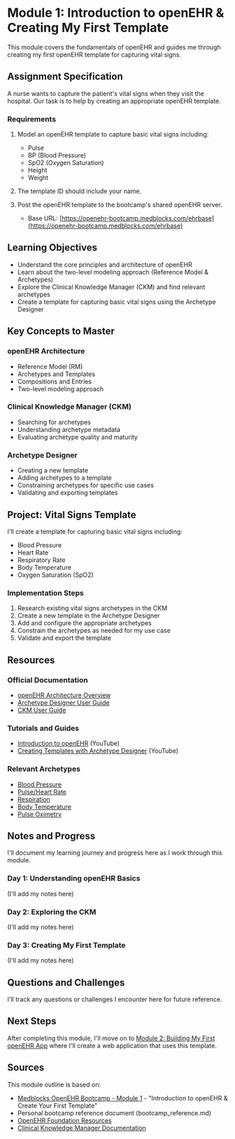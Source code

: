 # Module 1: Introduction to openEHR & Creating My First Template

This module covers the fundamentals of openEHR and guides me through creating my first openEHR template for capturing vital signs.

## Assignment Specification

A nurse wants to capture the patient's vital signs when they visit the hospital. Our task is to help by creating an appropriate openEHR template.

### Requirements

1. Model an openEHR template to capture basic vital signs including:
   - Pulse
   - BP (Blood Pressure)
   - SpO2 (Oxygen Saturation)
   - Height
   - Weight

2. The template ID should include your name.

3. Post the openEHR template to the bootcamp's shared openEHR server.
   - Base URL: [https://openehr-bootcamp.medblocks.com/ehrbase](https://openehr-bootcamp.medblocks.com/ehrbase)

## Learning Objectives

- Understand the core principles and architecture of openEHR
- Learn about the two-level modeling approach (Reference Model & Archetypes)
- Explore the Clinical Knowledge Manager (CKM) and find relevant archetypes
- Create a template for capturing basic vital signs using the Archetype Designer

## Key Concepts to Master

### openEHR Architecture

- Reference Model (RM)
- Archetypes and Templates
- Compositions and Entries
- Two-level modeling approach

### Clinical Knowledge Manager (CKM)

- Searching for archetypes
- Understanding archetype metadata
- Evaluating archetype quality and maturity

### Archetype Designer

- Creating a new template
- Adding archetypes to a template
- Constraining archetypes for specific use cases
- Validating and exporting templates

## Project: Vital Signs Template

I'll create a template for capturing basic vital signs including:

- Blood Pressure
- Heart Rate
- Respiratory Rate
- Body Temperature
- Oxygen Saturation (SpO2)

### Implementation Steps

1. Research existing vital signs archetypes in the CKM
2. Create a new template in the Archetype Designer
3. Add and configure the appropriate archetypes
4. Constrain the archetypes as needed for my use case
5. Validate and export the template

## Resources

### Official Documentation

- [openEHR Architecture Overview](https://specifications.openehr.org/releases/BASE/latest/architecture_overview.html)
- [Archetype Designer User Guide](https://ehrscape.marand.si/designerhelp/index.html)
- [CKM User Guide](https://ckm.openehr.org/ckm/help)

### Tutorials and Guides

- [Introduction to openEHR](https://www.youtube.com/watch?v=kOU2HGqK23o) (YouTube)
- [Creating Templates with Archetype Designer](https://www.youtube.com/watch?v=DRbBjqWzcz0) (YouTube)

### Relevant Archetypes

- [Blood Pressure](https://ckm.openehr.org/ckm/archetypes/1013.1.3574)
- [Pulse/Heart Rate](https://ckm.openehr.org/ckm/archetypes/1013.1.3621)
- [Respiration](https://ckm.openehr.org/ckm/archetypes/1013.1.3640)
- [Body Temperature](https://ckm.openehr.org/ckm/archetypes/1013.1.3668)
- [Pulse Oximetry](https://ckm.openehr.org/ckm/archetypes/1013.1.3620)

## Notes and Progress

I'll document my learning journey and progress here as I work through this module.

### Day 1: Understanding openEHR Basics

(I'll add my notes here)

### Day 2: Exploring the CKM

(I'll add my notes here)

### Day 3: Creating My First Template

(I'll add my notes here)

## Questions and Challenges

I'll track any questions or challenges I encounter here for future reference.

## Next Steps

After completing this module, I'll move on to [Module 2: Building My First openEHR App](../module-2-first-app/README.md) where I'll create a web application that uses this template.

## Sources

This module outline is based on:

- [Medblocks OpenEHR Bootcamp - Module 1](https://medblocks.com/openehr-bootcamp) - "Introduction to openEHR & Create Your First Template"
- Personal bootcamp reference document (bootcamp_reference.md)
- [OpenEHR Foundation Resources](https://openehr.org/)
- [Clinical Knowledge Manager Documentation](https://ckm.openehr.org/ckm/)
